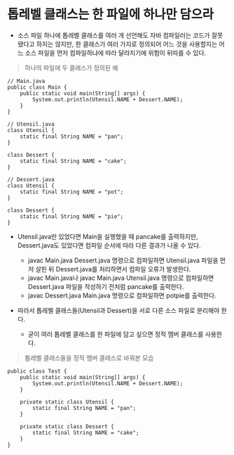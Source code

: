 # 톱레벨 클래스는 한 파일에 하나만 담으라

* 소스 파일 하나에 톱레벨 클래스를 여러 개 선언해도 자바 컴파일러는 코드가 잘못됐다고 하지는 않지만, 한 클래스가 여러 가지로 정의되어 어느 것을 사용할지는 어느 소스 파일을 먼저 컴파일하냐에 따라 달라지기에 위험이 뒤따를 수 있다.

> 하나의 파일에 두 클래스가 정의된 예
```
// Main.java
public class Main {
    public static void main(String[] args) {
        System.out.println(Utensil.NAME + Dessert.NAME);
    }
}

// Utensil.java
class Utensil {
    static final String NAME = "pan";
}

class Dessert {
    static final String NAME = "cake";
}

// Dessert.java
class Utensil {
    static final String NAME = "pot";
}

class Dessert {
    static final String NAME = "pie";
}
```

* Utensil.java만 있었다면 Main을 실행했을 때 pancake를 출력하지만, Dessert.java도 있었다면 컴파일 순서에 따라 다른 결과가 나올 수 있다.
  * javac Main.java Dessert.java 명령으로 컴파일하면 Utensil.java 파일을 먼저 살핀 뒤 Dessert.java를 처리하면서 컴파일 오류가 발생한다.
  * javac Main.java나 javac Main.java Utensil.java 명령으로 컴파일하면 Dessert.java 파일을 작성하기 전처럼 pancake를 출력한다.
  * javac Dessert.java Main.java 명령으로 컴파일하면 potpie를 출력한다.
  
* 따라서 톱레벨 클래스들(Utensil과 Dessert)을 서로 다른 소스 파일로 분리해야 한다.
  * 굳이 여러 톱레벨 클래스를 한 파일에 담고 싶으면 정적 멤버 클래스를 사용한다.

> 톱레벨 클래스들을 정적 멤버 클래스로 바꿔본 모습
```
public class Test {
    public static void main(String[] args) {
        System.out.println(Utensil.NAME + Dessert.NAME);
    }
    
    private static class Utensil {
        static final String NAME = "pan";
    }
    
    private static class Dessert {
        static final String NAME = "cake";
    }
}
```

